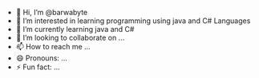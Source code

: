 - 👋 Hi, I’m @barwabyte
- 👀 I’m interested in learning programming using java and C# Languages
- 🌱 I’m currently learning java and C#
- 💞️ I’m looking to collaborate on ...
- 📫 How to reach me ...
- 😄 Pronouns: ...
- ⚡ Fun fact: ...

<!---
barwabyte/barwabyte is a ✨ special ✨ repository because its `README.md` (this file) appears on your GitHub profile.
You can click the Preview link to take a look at your changes.
--->

